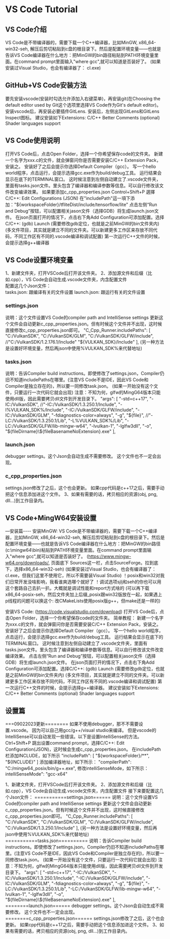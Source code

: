 # VS Code Tutorial

## VS Code介绍
VS Code是不带编译器的，需要下载一个C++编译器，比如MinGW, x86_64-win32-seh, 解压后剪切粘贴到c盘的根目录下。然后是配置环境变量——也就是告诉VS Code编译器在什么地方：把MinGW的bin路径粘贴到PATH环境变量里面。在command prompt里面输入"where gcc",就可以知道是否装好了。
(如果安装过Visual Studio，也会有编译器了： cl.exe)

## GitHub+VS Code安装方法
要先安装vscode(安装时勾选允许添加入右键菜单)，再安装git(在Choosing the default editor used by Git这个选项里选择VS Code作为Git's default editor)。
安装vscode后，再安装必要插件GitLens. 安装后，左侧出现GitLens和GitLens Inspect图标。
建议安装如下Extensions:
C/C++
Better Comments (optional)
Shader languages support





## VS Code使用说明
打开VS Code后，点击Open Folder，选择一个你希望保存code的文件夹。
新建一个名字为xxx.c的文件，就会弹窗问你是否需要安装C/C++ Extension Pack，安装之。
安装好了之后会提示你选择Default Compiler（gcc）。
写一个hello world程序，点击运行，会提示选择gcc.exe作为build/debug工具。
运行结果会显示在底下的TERMINAL窗口。
这时候注意到左侧自动建立了.vscode文件夹，里面有tasks.json文件。里头包含了编译器和编译参数等信息。可以自行修改该文件改变编译效果。
如果要添加c_cpp_properties.json
Control+Shift+P
選擇C/C++: Edit Configurations (JSON)
在"includePath"這一項下添加："${workspaceFolder}/tfliteDist/include/tensorflow/lite"
点击左侧“Run and Debug”按钮，可以配置相关jason文件（选择GDB）将生成launch.json文件。
在json页面打开的情况下，点击右下角Add Configuration可添加配置。选择C/C++: (gdb) Launch
(需要修改gdb定位，也就是之前MinGW的bin文件夹内)
(多文件项目，其实就是建立不同的文件夹。可以新建更多工作区来存放不同代码，不同工作区有不同的.vscode编译和调试配置)
第一次运行C++文件的时候，会提示选择g++编译器




## VS Code设置环境变量
1、新建文件夹，打开VSCode后打开该文件夹。
2、添加源文件和后缀（比如.cpp），VS Code会自动生成.vscode文件夹，内含配置文件  
配置这几个Json文件：  
tasks.json: 跟编译有关的文件设置
launch.json: 跟运行有关的文件设置
### settings.json
说明：这个文件设置VS Code的compiler path and IntelliSense settings
更新这个文件会自动更新c_cpp_properties.json。但有时候这个文件并不出现，这时候直接修改c_cpp_properties.json即可。
  "C_Cpp_Runner.includePaths": [
    	"C:/VulkanSDK",
   	 "C:/VulkanSDK/GLM",
    	"C:/VulkanSDK/GLFW/include",
   	 //"C:/VulkanSDK/1.2.176.1/Include"
    	"${VULKAN_SDK}/Include"
  ],
(另一种方法是设置好环境变量，然后再json中使用%VULKAN_SDK%来代替地址)
### tasks.json
说明：告诉Compiler build instructions。即使修改了settings.json，Compiler仍旧不知道includePaths在哪里。(注意VS Code不是IDE，因此VS Code和Compiler是独立存在的)，所以要一同修改task.json。
(如果一开始没有这个文件，只要运行一次代码它就会出现)
注意：不知为何，glfw的MingG64版本只能使用dll版，因此需要拷贝dll文件到开发目录下。
            "args": [
                "-std=c++17",
                "-IC:/VulkanSDK",
                //"-IC:/VulkanSDK/1.3.250.1/Include",
                "-I%VULKAN_SDK%/Include",
                "-IC:/VulkanSDK/GLFW/include",
                "-IC:/VulkanSDK/GLM",
                "-fdiagnostics-color=always",
                "-g",
                "${file}",
                //"-LC:/VulkanSDK/1.3.250.1/Lib",
                "-L%VULKAN_SDK%/Lib",
                "-LC:/VulkanSDK/GLFW/lib-mingw-w64",
                "-lvulkan-1",
                "-lglfw3dll",
                "-o",
                "${fileDirname}\\${fileBasenameNoExtension}.exe"
            ],
### launch.json
debugger settings。这个Json会自动生成不需要修改。
这个文件也不一定会出现。
### c_cpp_properties.json
settings.json修改了之后，这个也会更新。
如果cpp代码是c++17之后，需要手动把这个信息添加进这个文件。
3、如果有需要的话，拷贝相应的资源(obj, png, dll…)到工作目录内。







## VS Code+MingW64安装设置
—安装篇----
安装MinGW:
VS Code是不带编译器的，需要下载一个C++编译器，比如MinGW, x86_64-win32-seh, 解压后剪切粘贴到c盘的根目录下。然后是配置环境变量——也就是告诉VS Code编译器在什么地方：把MinGW的bin路径(c:\mingw64\bin)粘贴到PATH环境变量里面。在command prompt里面输入"where gcc",就可以知道是否装好了。
(https://www.mingw-w64.org/downloads/, 页面底下 Sources这一栏，点击SourceForge。拉到底下，选择x86_64-win32-seh)
(如果安装过Visual Studio，也会有编译器了： cl.exe，但我们这里不使用它，所以不需要装Visual Studio)
！posix和win32对我们日常开发没啥影响，我看谁爽选哪个就好了
！调试选项sjlj和seh的你也可以用这个套路自己去扒一扒，大概就是调试性能和report方式啥的
(可以再下载x86_64-posix-seh，然后文件夹加上后缀_posix跟win32版放在一起，如果遇上p线程的问题可以换这个: 改CMakeLists使用posix版g++，但make还是一样的)

安装VS Code:
(https://code.visualstudio.com/download)
打开VS Code后，点击Open Folder，选择一个你希望保存code的文件夹。
简单教程：
新建一个名字为xxx.c的文件，就会弹窗问你是否需要安装C/C++ Extension Pack，安装之。
安装好了之后会提示你选择Default Compiler（gcc）。
写一个hello world程序，点击运行，会提示选择gcc.exe作为build/debug工具。
运行结果会显示在底下的TERMINAL窗口。
这时候注意到左侧自动建立了.vscode文件夹，里面有tasks.json文件。里头包含了编译器和编译参数等信息。可以自行修改该文件改变编译效果。
点击左侧“Run and Debug”按钮，可以配置相关jason文件（选择GDB）将生成launch.json文件。
在json页面打开的情况下，点击右下角Add Configuration可添加配置。选择C/C++: (gdb) Launch
(需要修改gdb定位，也就是之前MinGW的bin文件夹内)
(多文件项目，其实就是建立不同的文件夹。可以新建更多工作区来存放不同代码，不同工作区有不同的.vscode编译和调试配置)
第一次运行C++文件的时候，会提示选择g++编译器。
建议安装如下Extensions:
C/C++
Better Comments (optional)
Shader languages support


## 设置篇
===09022023更新========
如果不使用debugger，那不不需要设置.vscode。
因为可以自己用gcc/g++/visual studio来编译。
但是vscode的IntelliSense可以自动发现一些错误。以下是设置IntelliSense的方法。
Ctrl+Shift+P 跳出设置command prompt，选择C/C++: Edit Configuration(JSON)，这时候会生成c_cpp_properties.json。
在includePath栏添加INCLUDE，如下所示
            "includePath": [
                "${workspaceFolder}/**",
                "${INCLUDE}"
            ]
添加编译器地址，如下所示：
"compilerPath": "C:/mingw64_posix/bin/g++.exe",
修改intelliSenseMode，如下所示：
intelliSenseMode": "gcc-x64"





1、新建文件夹，打开VSCode后打开该文件夹。
2、添加源文件和后缀（比如.cpp），VS Code会自动生成.vscode文件夹，内含配置文件
接下来要配置这几个Json文件：
===========settings.json======
说明：这个文件设置VS Code的compiler path and IntelliSense settings
更新这个文件会自动更新c_cpp_properties.json。但有时候这个文件并不出现，这时候直接修改c_cpp_properties.json即可。
  "C_Cpp_Runner.includePaths": [
    "C:/VulkanSDK",
    "C:/VulkanSDK/GLM",
    "C:/VulkanSDK/GLFW/include",
    "C:/VulkanSDK/1.3.250.1/Include"
  ],
(另一种方法是设置好环境变量，然后再json中使用%VULKAN_SDK%来代替地址)
===========tasks.json==========
说明：告诉Compiler build instructions。即使修改了settings.json，Compiler仍旧不知道includePaths在哪里。(注意VS Code不是IDE，因此VS Code和Compiler是独立存在的)，所以要一同修改task.json。
(如果一开始没有这个文件，只要运行一次代码它就会出现)
注意：不知为何，glfw的MingG64版本只能使用dll版，因此需要拷贝dll文件到开发目录下。
            "args": [
                "-std=c++17",
                "-IC:/VulkanSDK",
                "-IC:/VulkanSDK/1.3.250.1/Include",
                "-IC:/VulkanSDK/GLFW/include",
                "-IC:/VulkanSDK/GLM",
                "-fdiagnostics-color=always",
                "-g",
                "${file}",
                "-LC:/VulkanSDK/1.3.250.1/Lib",
                "-LC:/VulkanSDK/GLFW/lib-mingw-w64",
                "-lvulkan-1",
                "-lglfw3dll",
                "-o",
                "${fileDirname}\\${fileBasenameNoExtension}.exe"
            ],
========launch.json======
debugger settings。这个Json会自动生成不需要修改。
这个文件也不一定会出现。
========c_cpp_properties.json======
settings.json修改了之后，这个也会更新。
如果cpp代码是c++17之后，需要手动把这个信息添加进这个文件。
3、如果有需要的话，拷贝相应的资源(obj, png, dll…)到工作目录内。





